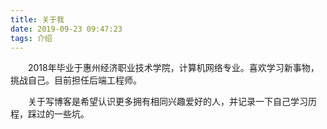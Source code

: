 ```yaml
---
title: 关于我
date: 2019-09-23 09:47:23
tags: 介绍
---
```


&emsp;&emsp;2018年毕业于惠州经济职业技术学院，计算机网络专业。喜欢学习新事物，挑战自己。目前担任后端工程师。

&emsp;&emsp;关于写博客是希望认识更多拥有相同兴趣爱好的人，并记录一下自己学习历程，踩过的一些坑。
